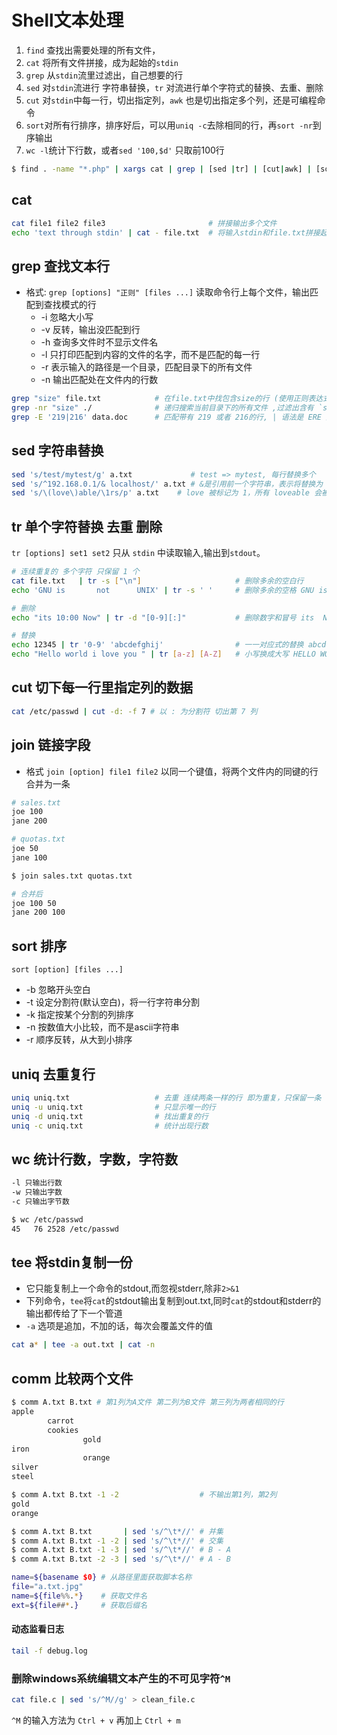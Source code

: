 # Shell文本处理

1. `find` 查找出需要处理的所有文件，
1. `cat` 将所有文件拼接，成为起始的`stdin`
1. `grep` 从`stdin`流里过滤出，自己想要的行
1. `sed` 对`stdin`流进行 字符串替换，`tr` 对流进行单个字符式的替换、去重、删除 
1. `cut` 对`stdin`中每一行，切出指定列，`awk` 也是切出指定多个列，还是可编程命令
1. `sort`对所有行排序，排序好后，可以用`uniq -c`去除相同的行，再`sort -nr`到序输出
1. `wc -l`统计下行数，或者`sed '100,$d'` 只取前100行

```bash
$ find . -name "*.php" | xargs cat | grep | [sed |tr] | [cut|awk] | [sort|uniq] | wc -l
```

## cat

```bash
cat file1 file2 file3                       # 拼接输出多个文件
echo 'text through stdin' | cat - file.txt  # 将输入stdin和file.txt拼接起来， - 是stdin文本的文件名
```

## grep 查找文本行

- 格式: `grep [options] "正则" [files ...]` 读取命令行上每个文件，输出匹配到查找模式的行
  - -i 忽略大小写
  - -v 反转，输出没匹配到行
  - -h 查询多文件时不显示文件名
  - -l 只打印匹配到内容的文件的名字，而不是匹配的每一行
  - -r 表示输入的路径是一个目录，匹配目录下的所有文件
  - -n 输出匹配处在文件内的行数

```bash
grep "size" file.txt            # 在file.txt中找包含size的行 (使用正则表达式匹配)
grep -nr "size" ./              # 递归搜索当前目录下的所有文件 ,过滤出含有 `size` 的行，并显示它们的行数
grep -E '219|216' data.doc      # 匹配带有 219 或者 216的行, | 语法是 ERE 里才有的
```

## sed 字符串替换

```bash
sed 's/test/mytest/g' a.txt             # test => mytest, 每行替换多个
sed 's/^192.168.0.1/& localhost/' a.txt # &是引用前一个字符串，表示将替换为 192.168.0.1 localhost
sed 's/\(love\)able/\1rs/p' a.txt    # love 被标记为 1，所有 loveable 会被替换成 lovers
```

## tr 单个字符替换 去重 删除

`tr [options] set1 set2` 只从 `stdin` 中读取输入,输出到`stdout`。

```bash
# 连续重复的 多个字符 只保留 1 个
cat file.txt   | tr -s ["\n"]                     # 删除多余的空白行
echo 'GNU is       not      UNIX' | tr -s ' '     # 删除多余的空格 GNU is not UNIX

# 删除
echo "its 10:00 Now" | tr -d "[0-9][:]"           # 删除数字和冒号 its  Now

# 替换
echo 12345 | tr '0-9' 'abcdefghij'                # 一一对应式的替换 abcde
echo "Hello world i love you " | tr [a-z] [A-Z]   # 小写换成大写 HELLO WORLD I LOVE YOU
```

## cut 切下每一行里指定列的数据

```bash
cat /etc/passwd | cut -d: -f 7 # 以 : 为分割符 切出第 7 列
```

## join 链接字段

- 格式 `join [option] file1 file2` 以同一个键值，将两个文件内的同键的行合并为一条

```bash
# sales.txt
joe 100
jane 200

# quotas.txt
joe 50
jane 100

$ join sales.txt quotas.txt

# 合并后
joe 100 50
jane 200 100
```

## sort 排序
`sort [option] [files ...]`

  - -b 忽略开头空白
  - -t 设定分割符(默认空白)，将一行字符串分割
  - -k 指定按某个分割的列排序
  - -n 按数值大小比较，而不是ascii字符串
  - -r 顺序反转，从大到小排序

## uniq 去重复行

```bash
uniq uniq.txt                   # 去重 连续两条一样的行 即为重复，只保留一条
uniq -u uniq.txt                # 只显示唯一的行
uniq -d uniq.txt                # 找出重复的行
uniq -c uniq.txt                # 统计出现行数
```

## wc 统计行数，字数，字符数

```bash
-l 只输出行数
-w 只输出字数
-c 只输出字节数

$ wc /etc/passwd
45   76 2528 /etc/passwd
```

## tee 将stdin复制一份

- 它只能复制上一个命令的stdout,而忽视stderr,除非`2>&1`
- 下列命令，`tee`将`cat`的stdout输出复制到out.txt,同时`cat`的stdout和stderr的输出都传给了下一个管道
- `-a` 选项是追加，不加的话，每次会覆盖文件的值

```bash
cat a* | tee -a out.txt | cat -n
```

## comm 比较两个文件

```bash
$ comm A.txt B.txt # 第1列为A文件 第二列为B文件 第三列为两者相同的行
apple
		carrot
		cookies
				gold
iron
				orange
silver
steel

$ comm A.txt B.txt -1 -2 			      # 不输出第1列，第2列
gold
orange

$ comm A.txt B.txt       | sed 's/^\t*//' # 并集
$ comm A.txt B.txt -1 -2 | sed 's/^\t*//' # 交集
$ comm A.txt B.txt -1 -3 | sed 's/^\t*//' # B - A
$ comm A.txt B.txt -2 -3 | sed 's/^\t*//' # A - B
```

```bash
name=${basename $0} # 从路径里面获取脚本名称
file="a.txt.jpg"
name=${file%%.*}    # 获取文件名
ext=${file##*.}     # 获取后缀名
```

#### 动态监看日志

```bash
tail -f debug.log                 			
```

### 删除windows系统编辑文本产生的不可见字符`^M`

```bash
cat file.c | sed 's/^M//g' > clean_file.c
```

`^M` 的输入方法为 `Ctrl + v` 再加上 `Ctrl + m`